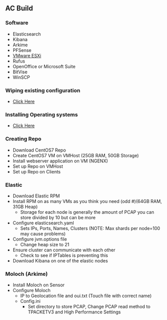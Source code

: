 ## AC Build
### Software
- Elasticsearch
- Kibana
- Arkime
- PFSense
- [VMware ESXi](https://github.com/dstaab34/24-AC/blob/main/ESXi.md)
- Rufus
- OpenOffice or Microsoft Suite
- BitVise
- WinSCP
### Wiping existing configuration
- [Click Here](https://github.com/dstaab34/24-AC/blob/main/WipeRaid.md) 
### Installing Operating systems
- [Click Here](https://github.com/dstaab34/24-AC/blob/main/BOOT.md)
### Creating Repo
- Download CentOS7 Repo
- Create CentOS7 VM on VMHost (25GB RAM, 50GB Storage)
- Install webserver application on VM (NGENX)
- Set up Repo on VMHost
- Set up Repo on Clients
### Elastic
- Download Elastic RPM
- Install RPM on as many VMs as you think you need (odd #)(64GB RAM, 31GB Heap)
  - Storage for each node is generally the amount of PCAP you can store divided by 10 but can be more
- Configure elasticsearch.yaml
  - Sets IPs, Ports, Names, Clusters (NOTE: Max shards per node=100 may cause problems)
- Configure jvm.options file
  - Change heap size to 21
- Ensure cluster can communicate with each other
  - Check to see if IPTables is preventing this
- Download Kibana on one of the elastic nodes
### Moloch (Arkime)
- Install Moloch on Sensor
- Configure Moloch
  - IP to Geolocation file and oui.txt (Touch file with correct name)
  - Config.ini
    - Set directory to store PCAP, Change PCAP read method to TPACKETV3 and High Performance Settings
